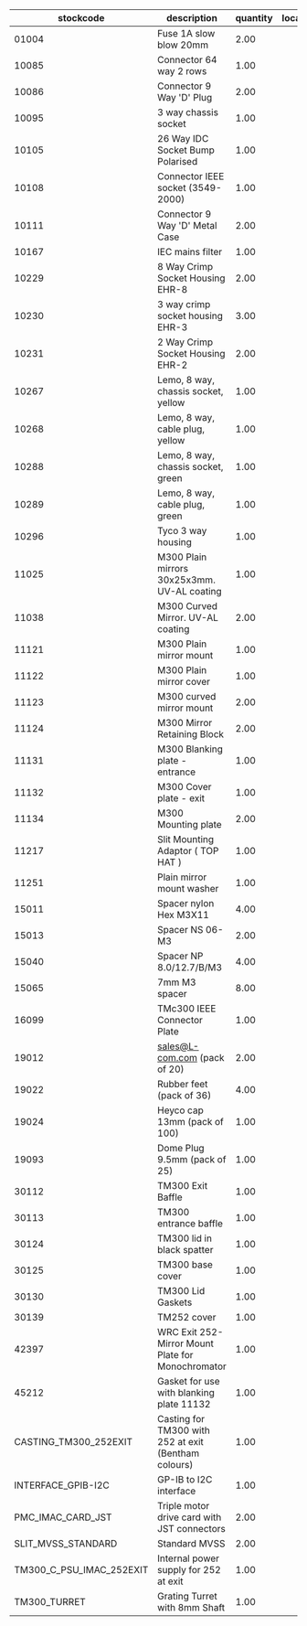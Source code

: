 |stockcode|description|quantity|location|
|---------|-----------|--------|--------|
|01004|Fuse 1A slow blow 20mm|2.00||
|10085|Connector  64 way 2 rows|1.00||
|10086|Connector 9 Way 'D' Plug|2.00||
|10095|3 way chassis socket|1.00||
|10105|26 Way IDC Socket Bump Polarised|1.00||
|10108|Connector IEEE socket (3549-2000)|1.00||
|10111|Connector 9 Way 'D' Metal Case|2.00||
|10167|IEC mains filter|1.00||
|10229|8 Way Crimp Socket Housing  EHR-8|2.00||
|10230|3 way crimp socket housing  EHR-3|3.00||
|10231|2 Way Crimp Socket Housing  EHR-2|2.00||
|10267|Lemo, 8 way, chassis socket, yellow|1.00||
|10268|Lemo, 8 way, cable plug, yellow|1.00||
|10288|Lemo, 8 way, chassis socket, green|1.00||
|10289|Lemo, 8 way, cable plug, green|1.00||
|10296|Tyco 3 way housing|1.00||
|11025|M300 Plain mirrors 30x25x3mm.  UV-AL coating|1.00| |
|11038|M300 Curved Mirror.  UV-AL coating|2.00||
|11121|M300 Plain mirror mount|1.00| |
|11122|M300 Plain mirror cover|1.00| |
|11123|M300 curved mirror mount|2.00||
|11124|M300 Mirror Retaining Block|2.00||
|11131|M300 Blanking plate - entrance|1.00||
|11132|M300 Cover plate - exit|1.00| |
|11134|M300 Mounting plate|2.00||
|11217|Slit Mounting Adaptor ( TOP HAT )|1.00||
|11251|Plain mirror mount washer|1.00| |
|15011|Spacer nylon Hex M3X11|4.00||
|15013|Spacer NS 06-M3|2.00||
|15040|Spacer NP 8.0/12.7/B/M3|4.00||
|15065|7mm M3 spacer|8.00||
|16099|TMc300 IEEE Connector Plate|1.00||
|19012|sales@L-com.com   (pack of 20)|2.00||
|19022|Rubber feet (pack of 36)|4.00||
|19024|Heyco cap 13mm (pack of 100)|1.00||
|19093|Dome Plug 9.5mm (pack of 25)|1.00| |
|30112|TM300 Exit Baffle|1.00||
|30113|TM300 entrance baffle|1.00||
|30124|TM300 lid in black spatter|1.00||
|30125|TM300 base cover|1.00||
|30130|TM300 Lid Gaskets|1.00||
|30139|TM252 cover|1.00| |
|42397|WRC Exit 252-Mirror Mount Plate for Monochromator|1.00||
|45212|Gasket for use with blanking plate 11132|1.00||
|CASTING_TM300_252EXIT|Casting for TM300 with 252 at exit (Bentham colours)|1.00||
|INTERFACE_GPIB-I2C|GP-IB to I2C interface|1.00||
|PMC_IMAC_CARD_JST|Triple motor drive card with JST connectors|2.00||
|SLIT_MVSS_STANDARD|Standard MVSS|2.00||
|TM300_C_PSU_IMAC_252EXIT|Internal power supply for 252 at exit|1.00||
|TM300_TURRET|Grating Turret with 8mm Shaft|1.00||
